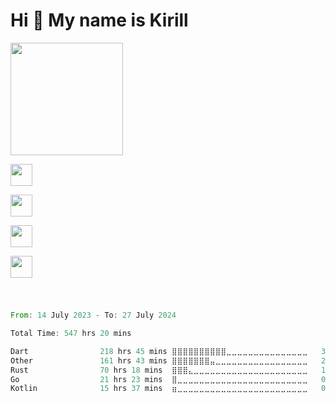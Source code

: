 Hi 👋 My name is Kirill
=======================
<div style="display: flex; flex-direction: column;">
  <a href="https://github.com/ripls56">
    <img height="180em" src="https://github-readme-stats-ripls56s-projects.vercel.app/api?username=ripls56&show_icons=true&include_all_commits=true&count_private=true&theme=graywhite"/>
  </a>
  <div>
    <p align="left">
      <img src="https://simpleskill.icons.workers.dev/svg?i=flutter,dart,postman&perline=20&theme=dark" height="35"/>
    </p>
    <p align="left">
      <img src="https://simpleskill.icons.workers.dev/svg?i=go,rust,postgresql,redis,amazons3&perline=20&theme=dark" height="35"/>
    </p>
    <p align="left">
      <img src="https://simpleskill.icons.workers.dev/svg?i=docker,git,prometheus,sentry&perline=20&theme=dark" height="35"/>
    </p>
    <p align="left">
      <img src="https://simpleskill.icons.workers.dev/svg?i=github,githubactions&perline=20&theme=dark" height="35"/>
    </p>
  </div>
</div>



  
  ###
  #
  
<!--START_SECTION:waka-->

```rust
From: 14 July 2023 - To: 27 July 2024

Total Time: 547 hrs 20 mins

Dart                218 hrs 45 mins ⣿⣿⣿⣿⣿⣿⣿⣿⣿⣿⣀⣀⣀⣀⣀⣀⣀⣀⣀⣀⣀⣀⣀⣀⣀   39.97 %
Other               161 hrs 43 mins ⣿⣿⣿⣿⣿⣿⣿⣤⣀⣀⣀⣀⣀⣀⣀⣀⣀⣀⣀⣀⣀⣀⣀⣀⣀   29.55 %
Rust                70 hrs 18 mins  ⣿⣿⣿⣄⣀⣀⣀⣀⣀⣀⣀⣀⣀⣀⣀⣀⣀⣀⣀⣀⣀⣀⣀⣀⣀   12.84 %
Go                  21 hrs 23 mins  ⣿⣀⣀⣀⣀⣀⣀⣀⣀⣀⣀⣀⣀⣀⣀⣀⣀⣀⣀⣀⣀⣀⣀⣀⣀   03.91 %
Kotlin              15 hrs 37 mins  ⣶⣀⣀⣀⣀⣀⣀⣀⣀⣀⣀⣀⣀⣀⣀⣀⣀⣀⣀⣀⣀⣀⣀⣀⣀   02.85 %
```

<!--END_SECTION:waka-->

  ###
  #


